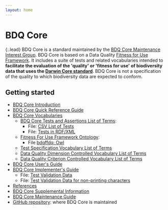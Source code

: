 ```yaml
---
layout: home
---
```


# BDQ Core

{:.lead}
BDQ Core is a standard maintained by the [BDQ Core Maintenance Interest Group](https://www.tdwg.org/standards/bdq/#maintenance-group">). BDQ Core is based on a Data Quality [Fitness for Use Framework](https://github.com/tdwg/bdq/blob/master/tg2/_review/docs/bdqffdq/index.md). It includes a suite of tests and related vocabularies intended to **facilitate the evaluation of the 'quality' or 'fitness for use' of biodiversity data that uses the [Darwin Core standard](https://dwc.tdwg.org/)**. BDQ Core is not a specification of the quality to which biodiversity data are expected to conform.

## Getting started

- [BDQ Core Introduction](https://github.com/tdwg/bdq/blob/master/tg2/_review/docs/intro/index.md)
- [BDQ Core Quick Reference Guide](https://github.com/tdwg/bdq/blob/master/tg2/_review/docs/bdqcore/index.md)
- [BDQ Core Vocabularies](https://github.com/tdwg/bdq/blob/master/tg2/_review/docs/vocabularies/index.md)
  -  [BDQ Core Tests and Assertions List of Terms](https://github.com/tdwg/bdq/blob/master/tg2/_review/docs/bdqcore_list/index.md):
     - File: [CSV List of Tests](https://github.com/tdwg/bdq/blob/master/tg2/_review/vocabulary/bdqcore_terms.csv "Convenience CSV list of test descriptors.")
     - File: [Tests in RDF/XML](https://github.com/tdwg/bdq/blob/master/tg2/_review/vocabulary/bdqcore_terms.xml "OWL representation of the tests descriptors.")
  - [Fitness For Use Framework Ontology](https://github.com/tdwg/bdq/blob/master/tg2/_review/docs/bdqffdq/index.md):
    - File [bdqffdq: Owl](https://github.com/tdwg/bdq/blob/master/tg2/_review/vocabulary/bdqffdq.owl "Owl ontology for the bdqffdq framework.")
  - [Test Specification Vocabulary List of Terms](https://github.com/tdwg/bdq/blob/master/tg2/_review/docs/bdq/index.md)
  - [Data Quality Dimension Controlled Vocabulary List of Terms](https://github.com/tdwg/bdq/blob/master/tg2/_review/docs/bdqdim/index.md)
  - [Data Quality Criterion Controlled Vocabulary List of Terms](https://github.com/tdwg/bdq/blob/master/tg2/_review/docs/bdqcrit/index.md)
- [BDQ Core User's Guide](https://github.com/tdwg/bdq/blob/master/tg2/_review/docs/users/index.md)
- [BDQ Core Implementer's Guide](https://github.com/tdwg/bdq/blob/master/tg2/_review/docs/implementers/index.md)
  - File: [Test Validation Data](https://github.com/tdwg/bdq/blob/master/tg2/_review/docs/implementers/TG2_test_validation_data.csv "Test validation data csv file")
  - File: [Test Validation Data for non-printing characters](https://github.com/tdwg/bdq/blob/master/tg2/_review/docs/implementers/TG2_test_validation_data_nonprintingchars.csv "Test validation data csv file for testing implementations of EMPTY, containing non-printing characters")
- [References](https://github.com/tdwg/bdq/blob/master/tg2/_review/docs/references/index.md)
- [BDQ Core Supplemental Information](https://github.com/tdwg/bdq/blob/master/tg2/_review/docs/supplement/index.md)
- [BDQ Core Maintenance Guide](https://github.com/tdwg/bdq/blob/master/tg2/_review/docs/maintenance/index.md)
- [GitHub repository](https://github.com/tdwg/bdq): where BDQ Core is maintained
